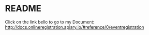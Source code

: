 # README

Click on the link bello to go to my Document:
http://docs.onlineregistration.apiary.io/#reference/0/eventregistration
